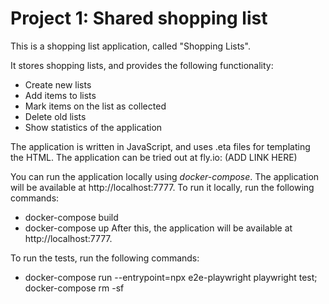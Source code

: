 # Project 1: Shared shopping list

This is a shopping list application, called "Shopping Lists".

It stores shopping lists, and provides the following functionality:
- Create new lists
- Add items to lists
- Mark items on the list as collected
- Delete old lists
- Show statistics of the application

The application is written in JavaScript, and uses .eta files for templating the HTML.
The application can be tried out at fly.io: (ADD LINK HERE)

You can run the application locally using *docker-compose*. The application will be available at http://localhost:7777.
To run it locally, run the following commands:
- docker-compose build
- docker-compose up
After this, the application will be available at http://localhost:7777.

To run the tests, run the following commands:
- docker-compose run --entrypoint=npx e2e-playwright playwright test; docker-compose rm -sf
